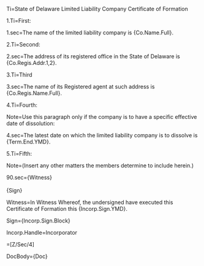 Ti=State of Delaware Limited Liability Company Certificate of Formation

1.Ti=First:

1.sec=The name of the limited liability company is {Co.Name.Full}.
 
2.Ti=Second:

2.sec=The address of its registered office in the State of Delaware is {Co.Regis.Addr.1,2}. 

3.Ti=Third

3.sec=The name of its Registered agent at such address is {Co.Regis.Name.Full}.

4.Ti=Fourth: 

Note=Use this paragraph only if the company is to have a specific effective date of dissolution:

4.sec=The latest date on which the limited liability company is to dissolve is  {Term.End.YMD}.

5.Ti=Fifth:

Note=(Insert any other matters the members determine to include herein.)

90.sec={Witness}<br><br>{Sign}

Witness=In Witness Whereof, the undersigned have executed this Certificate of Formation this {Incorp.Sign.YMD}.

Sign={Incorp.Sign.Block}

Incorp.Handle=Incorporator

=[Z/Sec/4]

DocBody={Doc}
